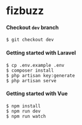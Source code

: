 # fizbuzz

#### Checkout `dev` branch
```
$ git checkout dev
```

#### Getting started with Laravel
```
$ cp .env.example .env
$ composer install
$ php artisan key:generate
$ php artisan serve
```

#### Getting started with Vue
```
$ npm install
$ npm run dev
$ npm run watch
```
